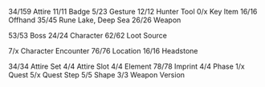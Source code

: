 <!-- ITEM -->
34/159  Attire
11/11   Badge
5/23    Gesture
12/12   Hunter Tool
0/x     Key Item
16/16   Offhand
35/45   Rune                Lake, Deep Sea
26/26   Weapon
<!-- NPC -->
53/53   Boss
24/24   Character
62/62   Loot Source
<!-- WORLD -->
7/x     Character Encounter
76/76   Location
16/16   Headstone
<!-- MECHANIC -->
34/34   Attire Set
4/4     Attire Slot
4/4     Element
78/78   Imprint
4/4     Phase
1/x     Quest
5/x     Quest Step
5/5     Shape
3/3     Weapon Version
